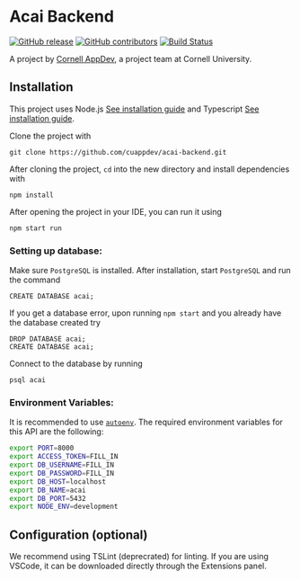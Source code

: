 # Acai Backend
[![GitHub release](https://img.shields.io/github/release/cuappdev/acai-backend.svg)](https://github.com/cuappdev/acai-backend/releases)
[![GitHub contributors](https://img.shields.io/github/contributors/cuappdev/acai-backend.svg)](https://github.com/cuappdev/acai-backend/graphs/contributors)
[![Build Status](https://travis-ci.org/cuappdev/acai-backend.svg?branch=master)](https://travis-ci.org/cuappdev/acai-backend)

A project by [Cornell AppDev](http://cornellappdev.com), a project team at Cornell University.

## Installation
This project uses Node.js [See installation guide](https://nodejs.org/en/download/) and Typescript [See installation guide](https://www.typescriptlang.org/docs/handbook/typescript-in-5-minutes.html).

Clone the project with
```
git clone https://github.com/cuappdev/acai-backend.git
```

After cloning the project, `cd` into the new directory and install dependencies with
```
npm install
```

After opening the project in your IDE, you can run it using 
```
npm start run
```

### Setting up database:
Make sure `PostgreSQL` is installed. After installation, start `PostgreSQL` and run the command
```
CREATE DATABASE acai;
```
If you get a database error, upon running `npm start` and you already have the database created try
```
DROP DATABASE acai;
CREATE DATABASE acai;
```
Connect to the database by running
```
psql acai
```

### Environment Variables:
It is recommended to use [`autoenv`](https://github.com/kennethreitz/autoenv). The required environment variables for this API are the following:
```bash
export PORT=8000
export ACCESS_TOKEN=FILL_IN
export DB_USERNAME=FILL_IN
export DB_PASSWORD=FILL_IN
export DB_HOST=localhost
export DB_NAME=acai
export DB_PORT=5432
export NODE_ENV=development
```

## Configuration (optional)
We recommend using TSLint (deprecrated) for linting. If you are using VSCode, it can be downloaded directly through the Extensions panel. 

